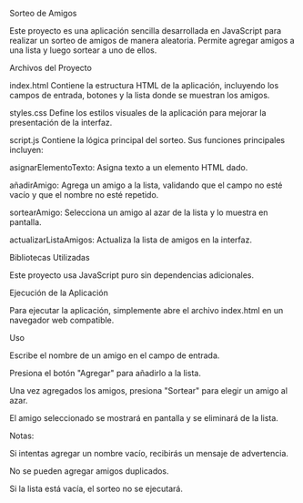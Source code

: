 Sorteo de Amigos

Este proyecto es una aplicación sencilla desarrollada en JavaScript para realizar un sorteo de amigos de manera aleatoria. Permite agregar amigos a una lista y luego sortear a uno de ellos.

Archivos del Proyecto

index.html Contiene la estructura HTML de la aplicación, incluyendo los campos de entrada, botones y la lista donde se muestran los amigos.

styles.css Define los estilos visuales de la aplicación para mejorar la presentación de la interfaz.

script.js Contiene la lógica principal del sorteo. Sus funciones principales incluyen:

asignarElementoTexto: Asigna texto a un elemento HTML dado.

añadirAmigo: Agrega un amigo a la lista, validando que el campo no esté vacío y que el nombre no esté repetido.

sortearAmigo: Selecciona un amigo al azar de la lista y lo muestra en pantalla.

actualizarListaAmigos: Actualiza la lista de amigos en la interfaz.

Bibliotecas Utilizadas

Este proyecto usa JavaScript puro sin dependencias adicionales.

Ejecución de la Aplicación

Para ejecutar la aplicación, simplemente abre el archivo index.html en un navegador web compatible.

Uso

Escribe el nombre de un amigo en el campo de entrada.

Presiona el botón "Agregar" para añadirlo a la lista.

Una vez agregados los amigos, presiona "Sortear" para elegir un amigo al azar.

El amigo seleccionado se mostrará en pantalla y se eliminará de la lista.

Notas:

Si intentas agregar un nombre vacío, recibirás un mensaje de advertencia.

No se pueden agregar amigos duplicados.

Si la lista está vacía, el sorteo no se ejecutará.
